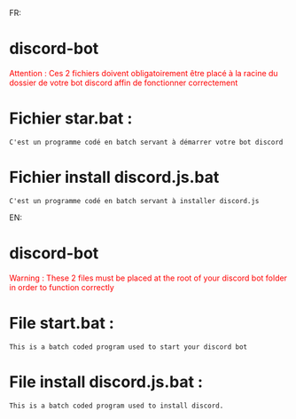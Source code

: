FR:
# discord-bot
<font color='red'>
    Attention : Ces 2 fichiers doivent obligatoirement être placé à la racine du dossier de votre bot discord affin de       fonctionner correctement
</font>

# Fichier star.bat :
    C'est un programme codé en batch servant à démarrer votre bot discord

# Fichier install discord.js.bat
    C'est un programme codé en batch servant à installer discord.js

EN:
# discord-bot
<font color='red'>
Warning : These 2 files must be placed at the root of your discord bot folder in order to function correctly
</font>

# File start.bat :
    This is a batch coded program used to start your discord bot

# File install discord.js.bat :
    This is a batch coded program used to install discord.
